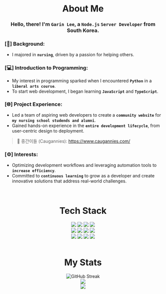 <div align="center">
  
# About Me

</div>

<div align="center">
  
### Hello, there! I'm `Garin Lee`, a `Node.js` `Server Developer` from South Korea.

</div>

### [💉] Background:
- I majored in <b>`nursing`</b>, driven by a passion for helping others.

### [💻] Introduction to Programming:
- My interest in programming sparked when I encountered <b>`Python`</b> in a <b>`liberal arts course`</b>.
- To start web development, I began learning <b>`JavaScript`</b> and <b>`TypeScript`</b>.

### [🌐] Project Experience:
- Led a team of aspiring web developers to create a <b>`community website`</b> for <b>`my nursing school studends and alumni`</b>.
- Gained hands-on experience in the <b>`entire development lifecycle`</b>, from user-centric design to deployment.
> 🔗 중간이들 (Caugannies): https://www.caugannies.com/

### [⚙️] Interests:
- Optimizing development workflows and leveraging automation tools to <b>`increase efficiency`</b>.
- Committed to <b>`continuous learning`</b> to grow as a developer and create innovative solutions that address real-world challenges.

<br>

<div align="center">
  
# Tech Stack

</div>

<div align="center">
  <img src="https://img.shields.io/badge/nodedotjs-5FA04E?style=for-the-badge&logo=nodedotjs&logoColor=white">
  <img src="https://img.shields.io/badge/express-000000?style=for-the-badge&logo=express&logoColor=white">
  <img src="https://img.shields.io/badge/nestjs-E0234E?style=for-the-badge&logo=nestjs&logoColor=white">
  <img src="https://img.shields.io/badge/typescript-3178C6?style=for-the-badge&logo=typescript&logoColor=white">
</div>
<div align="center">
  <img src="https://img.shields.io/badge/mysql-4479A1?style=for-the-badge&logo=mysql&logoColor=white">
  <img src="https://img.shields.io/badge/typeorm-FE0803?style=for-the-badge&logo=typeorm&logoColor=white">
  <img src="https://img.shields.io/badge/mongodb-47A248?style=for-the-badge&logo=mongodb&logoColor=white">
  <img src="https://img.shields.io/badge/mongoose-880000?style=for-the-badge&logo=mongoose&logoColor=white">
<div>
<div align="center">
  <img src="https://img.shields.io/badge/html5-E34F26?style=for-the-badge&logo=html5&logoColor=white">
  <img src="https://img.shields.io/badge/css3-1572B6?style=for-the-badge&logo=css3&logoColor=white">
  <img src="https://img.shields.io/badge/javascript-F7DF1E?style=for-the-badge&logo=javascript&logoColor=white">
  <img src="https://img.shields.io/badge/react-61DAFB?style=for-the-badge&logo=react&logoColor=white">
</div>

<br>
  
<div align="center">
  
# My Stats

</div>

<div align="center">
  <img src="http://github-readme-streak-stats.herokuapp.com?user=devellybutton" alt="GitHub Streak" /><br>
  <img src="https://github-readme-stats.vercel.app/api/top-langs/?username=anuraghazra&layout=donut" /><br>
  <img src="https://github-readme-stats.vercel.app/api?username=devellybutton&hide_rank=true&show_icons=true" /><br>
</div>
